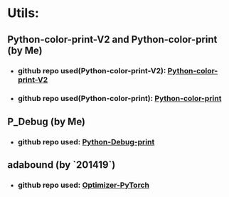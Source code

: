 # Utils:

## Python-color-print-V2 and Python-color-print (by Me)
- ### github repo used(Python-color-print-V2): [Python-color-print-V2](https://github.com/Aydinhamedi/Python-color-print-V2)
- ### github repo used(Python-color-print): [Python-color-print](https://github.com/Aydinhamedi/Python-color-print)
## P_Debug (by Me)
- ### github repo used: [Python-Debug-print](https://github.com/Aydinhamedi/Python-Debug-print)
## adabound (by \`201419\`)
- ### github repo used: [Optimizer-PyTorch](https://github.com/201419/Optimizer-PyTorch)